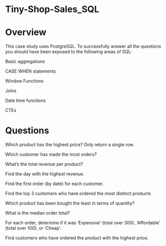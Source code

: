 # Tiny-Shop-Sales_SQL

# Overview

This case study uses PostgreSQL. To successfully answer all the questions you should have been exposed to the following areas of SQL:

  Basic aggregations
  
  CASE WHEN statements
  
  Window Functions
  
  Joins
  
  Date time functions
  
  CTEs
  
# Questions

  Which product has the highest price? Only return a single row.
  
  Which customer has made the most orders?
  
  What’s the total revenue per product?
  
  Find the day with the highest revenue.
  
  Find the first order (by date) for each customer.
  
  Find the top 3 customers who have ordered the most distinct products
  
  Which product has been bought the least in terms of quantity?
  
  What is the median order total?
  
  For each order, determine if it was ‘Expensive’ (total over 300), ‘Affordable’ (total over 100), or ‘Cheap’.
  
  Find customers who have ordered the product with the highest price.
